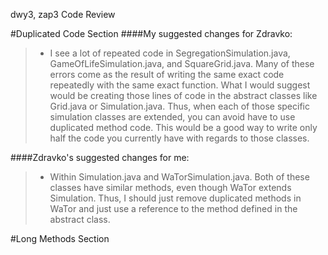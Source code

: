 dwy3, zap3 Code Review

#Duplicated Code Section
####My suggested changes for Zdravko:
> - I see a lot of repeated code in SegregationSimulation.java, GameOfLifeSimulation.java, and SquareGrid.java. Many of these errors come as the result of writing the same exact code repeatedly with the same exact function. What I would suggest would be creating those lines of code in the abstract classes like Grid.java or Simulation.java. Thus, when each of those specific simulation classes are extended, you can avoid have to use duplicated method code. This would be a good way to write only half the code you currently have with regards to those classes.

####Zdravko's suggested changes for me:
> - Within Simulation.java and WaTorSimulation.java. Both of these classes have similar methods, even though WaTor extends Simulation. Thus, I should just remove duplicated methods in WaTor and just use a reference to the method defined in the abstract class.

#Long Methods Section
